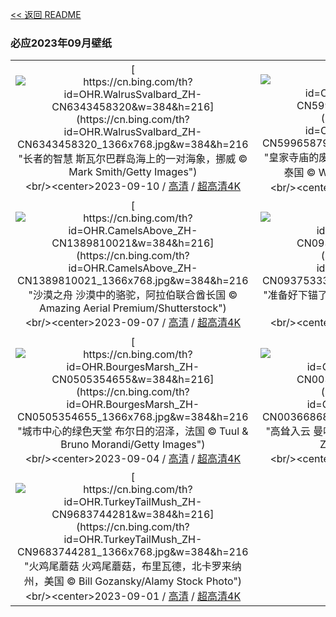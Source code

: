 [<< 返回 README](../../README.md)
### 必应2023年09月壁纸
||||
|:---:|:---:|:---:|
|[![https://cn.bing.com/th?id=OHR.WalrusSvalbard_ZH-CN6343458320&w=384&h=216](https://cn.bing.com/th?id=OHR.WalrusSvalbard_ZH-CN6343458320_1366x768.jpg&w=384&h=216 "长者的智慧&#10;斯瓦尔巴群岛海上的一对海象，挪威&#10;© Mark Smith/Getty Images")](https://cn.bing.com/search?q=%e7%a5%96%e7%88%b6%e6%af%8d%e8%8a%82&form=hpcapt&mkt=zh-cn&filters=HpDate:"20230909_1600")<br/><center>2023-09-10 / [高清](https://cn.bing.com/th?id=OHR.WalrusSvalbard_ZH-CN6343458320_1920x1200.jpg&w=1920&h=1200) / [超高清4K](https://cn.bing.com/th?id=OHR.WalrusSvalbard_ZH-CN6343458320_UHD.jpg&w=3840&h=2160)<center/>|[![https://cn.bing.com/th?id=OHR.AyutthayaTemple_ZH-CN5996587937&w=384&h=216](https://cn.bing.com/th?id=OHR.AyutthayaTemple_ZH-CN5996587937_1366x768.jpg&w=384&h=216 "皇家寺庙的废墟&#10;大城府历史公园的柴瓦塔那兰寺，泰国&#10;© Weerasak Saeku/Getty Images")](https://cn.bing.com/search?q=%e6%b3%b0%e5%9b%bd%e5%a4%a7%e5%9f%8e%e5%ba%9c%e5%8e%86%e5%8f%b2%e5%85%ac%e5%9b%ad&form=hpcapt&mkt=zh-cn&filters=HpDate:"20230908_1600")<br/><center>2023-09-09 / [高清](https://cn.bing.com/th?id=OHR.AyutthayaTemple_ZH-CN5996587937_1920x1200.jpg&w=1920&h=1200) / [超高清4K](https://cn.bing.com/th?id=OHR.AyutthayaTemple_ZH-CN5996587937_UHD.jpg&w=3840&h=2160)<center/>|[![https://cn.bing.com/th?id=OHR.BathCircus_ZH-CN5796600786&w=384&h=216](https://cn.bing.com/th?id=OHR.BathCircus_ZH-CN5796600786_1366x768.jpg&w=384&h=216 "简·奥斯汀的文学圈&#10;巴斯圆形广场，萨默塞特 ，英国&#10;© Gavin Hellier/Getty Images")](https://cn.bing.com/search?q=%e5%9b%bd%e9%99%85%e6%89%ab%e7%9b%b2%e6%97%a5&form=hpcapt&mkt=zh-cn&filters=HpDate:"20230907_1600")<br/><center>2023-09-08 / [高清](https://cn.bing.com/th?id=OHR.BathCircus_ZH-CN5796600786_1920x1200.jpg&w=1920&h=1200) / [超高清4K](https://cn.bing.com/th?id=OHR.BathCircus_ZH-CN5796600786_UHD.jpg&w=3840&h=2160)<center/>|
|[![https://cn.bing.com/th?id=OHR.CamelsAbove_ZH-CN1389810021&w=384&h=216](https://cn.bing.com/th?id=OHR.CamelsAbove_ZH-CN1389810021_1366x768.jpg&w=384&h=216 "沙漠之舟&#10;沙漠中的骆驼，阿拉伯联合酋长国&#10;© Amazing Aerial Premium/Shutterstock")](https://cn.bing.com/search?q=%e9%aa%86%e9%a9%bc&form=hpcapt&mkt=zh-cn&filters=HpDate:"20230906_1600")<br/><center>2023-09-07 / [高清](https://cn.bing.com/th?id=OHR.CamelsAbove_ZH-CN1389810021_1920x1200.jpg&w=1920&h=1200) / [超高清4K](https://cn.bing.com/th?id=OHR.CamelsAbove_ZH-CN1389810021_UHD.jpg&w=3840&h=2160)<center/>|[![https://cn.bing.com/th?id=OHR.CreteHarbor_ZH-CN0937533372&w=384&h=216](https://cn.bing.com/th?id=OHR.CreteHarbor_ZH-CN0937533372_1366x768.jpg&w=384&h=216 "准备好下锚了吗？&#10;威尼斯旧港，克里特岛，希腊&#10;© Gatsi/Getty Images")](https://cn.bing.com/search?q=%e5%b8%8c%e8%85%8a%e5%85%8b%e9%87%8c%e7%89%b9%e5%b2%9b&form=hpcapt&mkt=zh-cn&filters=HpDate:"20230905_1600")<br/><center>2023-09-06 / [高清](https://cn.bing.com/th?id=OHR.CreteHarbor_ZH-CN0937533372_1920x1200.jpg&w=1920&h=1200) / [超高清4K](https://cn.bing.com/th?id=OHR.CreteHarbor_ZH-CN0937533372_UHD.jpg&w=3840&h=2160)<center/>|[![https://cn.bing.com/th?id=OHR.MountSegla_ZH-CN0758615745&w=384&h=216](https://cn.bing.com/th?id=OHR.MountSegla_ZH-CN0758615745_1366x768.jpg&w=384&h=216 "数字合成的照片？不是吧！&#10;塞格拉山，塞尼亚岛，挪威&#10;© imageBROKER/Moritz Wolf/Getty Images")](https://cn.bing.com/search?q=%e5%a1%9e%e5%b0%bc%e4%ba%9a%e5%b2%9b&form=hpcapt&mkt=zh-cn&filters=HpDate:"20230904_1600")<br/><center>2023-09-05 / [高清](https://cn.bing.com/th?id=OHR.MountSegla_ZH-CN0758615745_1920x1200.jpg&w=1920&h=1200) / [超高清4K](https://cn.bing.com/th?id=OHR.MountSegla_ZH-CN0758615745_UHD.jpg&w=3840&h=2160)<center/>|
|[![https://cn.bing.com/th?id=OHR.BourgesMarsh_ZH-CN0505354655&w=384&h=216](https://cn.bing.com/th?id=OHR.BourgesMarsh_ZH-CN0505354655_1366x768.jpg&w=384&h=216 "城市中心的绿色天堂&#10;布尔日的沼泽，法国&#10;© Tuul & Bruno Morandi/Getty Images")](https://cn.bing.com/search?q=%e5%b8%83%e5%b0%94%e6%97%a5&form=hpcapt&mkt=zh-cn&filters=HpDate:"20230903_1600")<br/><center>2023-09-04 / [高清](https://cn.bing.com/th?id=OHR.BourgesMarsh_ZH-CN0505354655_1920x1200.jpg&w=1920&h=1200) / [超高清4K](https://cn.bing.com/th?id=OHR.BourgesMarsh_ZH-CN0505354655_UHD.jpg&w=3840&h=2160)<center/>|[![https://cn.bing.com/th?id=OHR.ManhattanAerial_ZH-CN0036686873&w=384&h=216](https://cn.bing.com/th?id=OHR.ManhattanAerial_ZH-CN0036686873_1366x768.jpg&w=384&h=216 "高耸入云&#10;曼哈顿鸟瞰图，纽约市，美国&#10;© Wojtek Zagorski/Getty Images")](https://cn.bing.com/search?q=%e6%9b%bc%e5%93%88%e9%a1%bf&form=hpcapt&mkt=zh-cn&filters=HpDate:"20230902_1600")<br/><center>2023-09-03 / [高清](https://cn.bing.com/th?id=OHR.ManhattanAerial_ZH-CN0036686873_1920x1200.jpg&w=1920&h=1200) / [超高清4K](https://cn.bing.com/th?id=OHR.ManhattanAerial_ZH-CN0036686873_UHD.jpg&w=3840&h=2160)<center/>|[![https://cn.bing.com/th?id=OHR.TinyHummer_ZH-CN9853929957&w=384&h=216](https://cn.bing.com/th?id=OHR.TinyHummer_ZH-CN9853929957_1366x768.jpg&w=384&h=216 "停下来喝点花蜜&#10;艾氏煌蜂鸟，圣克鲁斯，加利福尼亚州，美国&#10;© mallardg500/Getty Images")](https://cn.bing.com/search?q=%e8%89%be%e6%b0%8f%e7%85%8c%e8%9c%82%e9%b8%9f&form=hpcapt&mkt=zh-cn&filters=HpDate:"20230901_1600")<br/><center>2023-09-02 / [高清](https://cn.bing.com/th?id=OHR.TinyHummer_ZH-CN9853929957_1920x1200.jpg&w=1920&h=1200) / [超高清4K](https://cn.bing.com/th?id=OHR.TinyHummer_ZH-CN9853929957_UHD.jpg&w=3840&h=2160)<center/>|
|[![https://cn.bing.com/th?id=OHR.TurkeyTailMush_ZH-CN9683744281&w=384&h=216](https://cn.bing.com/th?id=OHR.TurkeyTailMush_ZH-CN9683744281_1366x768.jpg&w=384&h=216 "火鸡尾蘑菇&#10;火鸡尾蘑菇，布里瓦德，北卡罗来纳州，美国&#10;© Bill Gozansky/Alamy Stock Photo")](https://cn.bing.com/search?q=%e8%98%91%e8%8f%87&form=hpcapt&mkt=zh-cn&filters=HpDate:"20230831_1600")<br/><center>2023-09-01 / [高清](https://cn.bing.com/th?id=OHR.TurkeyTailMush_ZH-CN9683744281_1920x1200.jpg&w=1920&h=1200) / [超高清4K](https://cn.bing.com/th?id=OHR.TurkeyTailMush_ZH-CN9683744281_UHD.jpg&w=3840&h=2160)<center/>